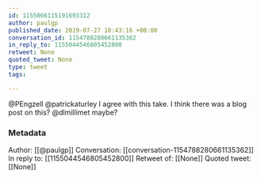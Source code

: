 ```yaml
---
id: 1155066115191693312
author: paulgp
published_date: 2019-07-27 10:43:16 +00:00
conversation_id: 1154788280661135362
in_reply_to: 1155044546805452800
retweet: None
quoted_tweet: None
type: tweet
tags:

---
```


@PEngzell @patrickaturley I agree with this take. I think there was a blog post on this? @dlmillimet maybe?

### Metadata

Author: [[@paulgp]]
Conversation: [[conversation-1154788280661135362]]
In reply to: [[1155044546805452800]]
Retweet of: [[None]]
Quoted tweet: [[None]]
